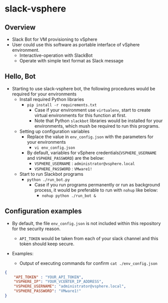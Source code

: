 # slack-vsphere

## Overview

- Slack Bot for VM provisioning to vSphere
- User could use this software as portable interface of vSphere environment.
  - Interactive-operation with SlackBot
  - Operate with simple text format as Slack message


## Hello, Bot

- Starting to use slack-vsphere bot, the following procedures would be required for your environments
  - Install required Python libraries
    - `pip install -r requirements.txt`
      - Case if your environment use `virtualenv`, start to create virtual environments for this function at first.
      - Note that Python `slackbot` libraries would be installed for your environments, which mush be required to run this programs.
  - Setting up configuration variables
    - Replace the value in `env_config.json` with the parameters for your environments
      - `vi env_config.json`
    - By default, variables for vSphere credentials(`VSPHERE_USERNAME` and `VSPHERE_PASSWORD`) are the below:
      - `VSPHERE_USERNAME` : `administrator@vsphere.local`
      - `VSPHERE_PASSWORD` : `VMware1!`
  - Start to run Slackbot programs
    - `python ./run_bot.py`
      - Case if you run programs permanently or run as background process, it would be preferable to run with `nohup` like below:
        - `nohup python ./run_bot &`


## Configuration examples

- By default, the file `env_config.json` is not included within this repository for the security reason.
  - `API_TOKEN` would be taken from each of your slack channel and this token should keep secure.

- Examples:
  - Output of executing commands for confirm `cat ./env_config.json`

```JSON
{
    "API_TOKEN" : "YOUR_API_TOKEN",
    "VSPHERE_IP": "YOUR_VCENTER_IP_ADDRESS",
    "VSPHERE_USERNAME": "administrator@vsphere.local",
    "VSPHERE_PASSWORD": "VMware1!"
}
```

